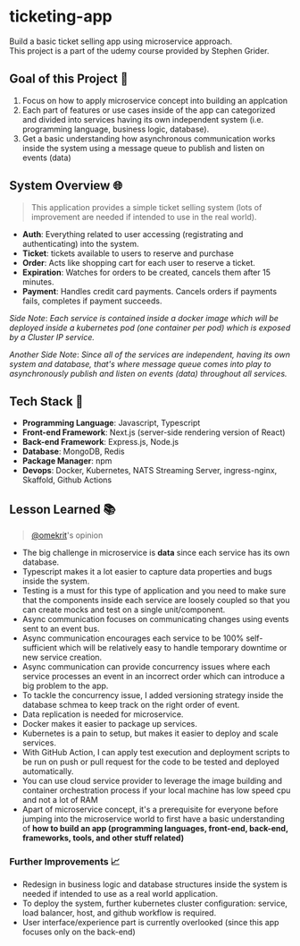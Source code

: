 # ticketing-app

Build a basic ticket selling app using microservice approach.\
This project is a part of the udemy course provided by Stephen Grider.

## Goal of this Project :dart:

1. Focus on how to apply microservice concept into building an applcation
2. Each part of features or use cases inside of the app can categorized and divided into services having its own independent system (i.e. programming language, business logic, database).
3. Get a basic understanding how asynchronous communication works inside the system using a message queue to publish and listen on events (data)

## System Overview :globe_with_meridians:

> This application provides a simple ticket selling system (lots of improvement are needed if intended to use in the real world).

- **Auth**: Everything related to user accessing (registrating and authenticating) into the system.
- **Ticket**: tickets available to users to reserve and purchase
- **Order**: Acts like shopping cart for each user to reserve a ticket.
- **Expiration**: Watches for orders to be created, cancels them after 15 minutes.
- **Payment**: Handles credit card payments. Cancels orders if payments fails, completes if payment succeeds.

_Side Note_: _Each service is contained inside a docker image which will be deployed inside a kubernetes pod (one container per pod) which is exposed by a Cluster IP service._

_Another Side Note_: _Since all of the services are independent, having its own system and database, that's where message queue comes into play to asynchronously publish and listen on events (data) throughout all services._

## Tech Stack :toolbox:

- **Programming Language**: Javascript, Typescript
- **Front-end Framework**: Next.js (server-side rendering version of React)
- **Back-end Framework**: Express.js, Node.js
- **Database**: MongoDB, Redis
- **Package Manager**: npm
- **Devops**: Docker, Kubernetes, NATS Streaming Server, ingress-nginx, Skaffold, Github Actions

## Lesson Learned :books:

> [@omekrit](https://www.github.com/omekrit)'s opinion

- The big challenge in microservice is **data** since each service has its own database.
- Typescript makes it a lot easier to capture data properties and bugs inside the system.
- Testing is a must for this type of application and you need to make sure that the components inside each service are loosely coupled so that you can create mocks and test on a single unit/component.
- Async communication focuses on communicating changes using events sent to an event bus.
- Async communication encourages each service to be 100% self-sufficient which will be relatively easy to handle temporary downtime or new service creation.
- Async communication can provide concurrency issues where each service processes an event in an incorrect order which can introduce a big problem to the app.
- To tackle the concurrency issue, I added versioning strategy inside the database schmea to keep track on the right order of event.
- Data replication is needed for microservice.
- Docker makes it easier to package up services.
- Kubernetes is a pain to setup, but makes it easier to deploy and scale services.
- With GitHub Action, I can apply test execution and deployment scripts to be run on push or pull request for the code to be tested and deployed automatically.
- You can use cloud service provider to leverage the image building and container orchestration process if your local machine has low speed cpu and not a lot of RAM
- Apart of microservice concept, it's a prerequisite for everyone before jumping into the microservice world to first have a basic understanding of **how to build an app (programming languages, front-end, back-end, frameworks, tools, and other stuff related)**

### Further Improvements :chart_with_upwards_trend:

- Redesign in business logic and database structures inside the system is needed if intended to use as a real world application.
- To deploy the system, further kubernetes cluster configuration: service, load balancer, host, and github workflow is required.
- User interface/experience part is currently overlooked (since this app focuses only on the back-end)
